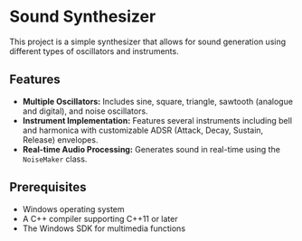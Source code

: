 # Sound Synthesizer

This project is a simple synthesizer that allows for sound generation using different types of oscillators and instruments.

## Features

- **Multiple Oscillators:** Includes sine, square, triangle, sawtooth (analogue and digital), and noise oscillators.
- **Instrument Implementation:** Features several instruments including bell and harmonica with customizable ADSR (Attack, Decay, Sustain, Release) envelopes.
- **Real-time Audio Processing:** Generates sound in real-time using the `NoiseMaker` class.

## Prerequisites

- Windows operating system
- A C++ compiler supporting C++11 or later
- The Windows SDK for multimedia functions
